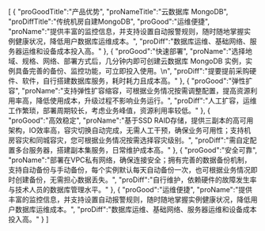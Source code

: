 [
	{
		"proGoodTitle":"产品优势",
		"proNameTitle":"云数据库 MongoDB",
		"proDiffTitle":"传统机房自建MongoDB",
		"proGood":"运维便捷",
		"proName":"提供丰富的监控信息，并支持设置自动报警规则，随时随地掌握实例健康状况，降低用户数据库运维成本。",
		"proDiff":"数据库运维、基础网络、服务器运维和设备成本投入高。"
	},
	{
		"proGood":"快速部署",
		"proName":"选择地域、规格、网络、部署方式后，几分钟内即可创建云数据库 MongoDB 实例，实例具备完善的备份、监控功能，可立即投入使用。\n",
		"proDiff":"提要提前采购硬件、软件，自行搭建数据库服务，耗时耗力且成本高。"
	},
	{
		"proGood":"弹性扩容",
		"proName":"支持弹性扩容缩容，可根据业务情况按需调整配置，提高资源利用率高，降低使用成本，升级过程不影响业务运行。",
		"proDiff":"人工扩容，运维工作繁琐，部署周期较长，考虑业务峰值，资源利用率较低。"
	},
	{
		"proGood":"高效稳定",
		"proName":"基于SSD RAID存储，提供三副本的高可用架构，IO效率高，容灾切换自动完成，无需人工干预，确保业务可用性；支持机房容灾和同城容灾，您可根据业务情况按需选择容灾级别。",
		"proDiff":"需自定配置多台服务器，搭建副本集服务，日常维护成本高。"
	},
	{
		"proGood":"安全可靠",
		"proName":"部署在VPC私有网络，确保连接安全；拥有完善的数据备份机制，支持自动备份与手动备份，每个实例默认每天自动备份一次，也可根据业务情况即时创建备份，无需担心数据丢失。",
		"proDiff":"自行维护，依赖硬件的故障发生率与技术人员的数据库管理水平。"
	},
	{
		"proGood":"运维便捷",
		"proName":"提供丰富的监控信息，并支持设置自动报警规则，随时随地掌握实例健康状况，降低用户数据库运维成本。",
		"proDiff":"数据库运维、基础网络、服务器运维和设备成本投入高。"
	}
]